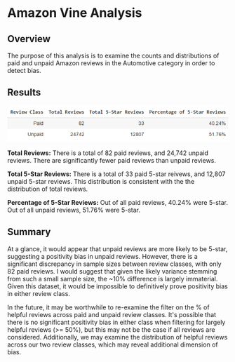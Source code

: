 # Amazon Vine Analysis

## Overview
The purpose of this analysis is to examine the counts and distributions of paid and unpaid Amazon reviews in the Automotive category in order to detect bias.

## Results

![Analysis Results](https://github.com/noble190/Amazon_Vine_Analysis/blob/main/img/ReviewAnalysis.png)

<b>Total Reviews:</b> There is a total of 82 paid reviews, and 24,742 unpaid reviews. There are significantly fewer paid reviews than unpaid reviews.

<b> Total 5-Star Reviews:</b> There is a total of 33 paid 5-star reivews, and 12,807 unpaid 5-star reviews. This distribution is consistent with the the distribution of total reviews.

<b> Percentage of 5-Star Reviews:</b> Out of all paid reviews, 40.24% were 5-star. Out of all unpaid reviews, 51.76% were 5-star. 


## Summary
At a glance, it would appear that unpaid reviews are more likely to be 5-star, suggesting a positivity bias in unpaid reviews. 
However, there is a significant discrepancy in sample sizes between review classes, with only 82 paid reviews. I would suggest that given the likely variance stemming from such a small sample size, the ~10% difference is largely immaterial. Given this dataset, it would be impossible to definitively prove positivity bias in either review class.

In the future, it may be worthwhile to re-examine the filter on the % of helpful reviews across paid and unpaid review classes. It's possible that there is no significant positivity bias in either class when filtering for largely helpful reviews (>= 50%), but this may not be the case if all reviews are considered. 
Additionally, we may examine the distribution of helpful reviews across our two review classes, which may reveal additional dimension of bias.
